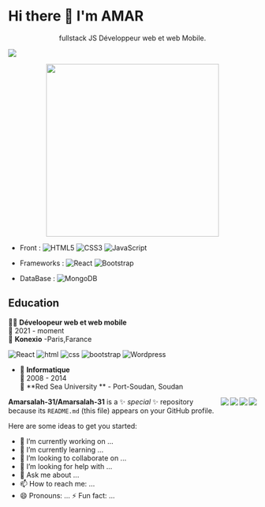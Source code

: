 <h1>
  Hi there 👋 I'm AMAR 
</h1>
<p align='center'>
 fullstack JS Développeur web et web Mobile.
</p>
<a href="https://www.linkedin.com/in/amar-alragle619/">
    <img src="https://img.shields.io/badge/linkedin-%230077B5.svg?&style=for-the-badge&logo=linkedin&logoColor=white" />
  </a> 

</p>
<p align='center'>
  <a href="#"><img src="https://github-readme-stats.vercel.app/api?username=Amarsalah-31&show_icons=true&count_private=true&theme=dark" width="350"></a>
</p>
<p align='center'>

  
- Front :
  ![HTML5](https://img.shields.io/badge/html5-%23E34F26.svg?style=for-the-badge&logo=html5&logoColor=white)
  ![CSS3](https://img.shields.io/badge/css3-%231572B6.svg?style=for-the-badge&logo=css3&logoColor=white)
  ![JavaScript](https://img.shields.io/badge/javascript-%23323330.svg?style=for-the-badge&logo=javascript&logoColor=%23F7DF1E)

- Frameworks :
  ![React](https://img.shields.io/badge/react-%2320232a.svg?style=for-the-badge&logo=react&logoColor=%2361DAFB) 
  ![Bootstrap](https://img.shields.io/badge/bootstrap-%23563D7C.svg?style=for-the-badge&logo=bootstrap&logoColor=white)
  

- DataBase :
  ![MongoDB](https://img.shields.io/badge/MongoDB-47A248.svg?&style=for-the-badge&logo=MongoDB&logoColor=white)
</p>


## Education
 👨‍💻 **Déveloopeur web et web mobile**\
📆 2021 - moment\
📍 **Konexio** -Paris,Farance

![React](https://img.shields.io/badge/react-%2320232a.svg?style=for-the-badge&logo=react&logoColor=%2361DAFB)
![html](https://img.shields.io/badge/html5-E34F26?logo=html5&logoColor=white)
![css](https://img.shields.io/badge/css3-1572B6?logo=css3&logoColor=whit)
![bootstrap](https://img.shields.io/badge/bootstrap-563D7C?logo=bootstrap&logoColor=white)
![Wordpress](https://img.shields.io/badge/WordPress-563D7C?logo=WordPress&logoColor=white)

- 📖 **Informatique**\
📆 2008 - 2014\
📍 **Red Sea University ** - Port-Soudan, Soudan

<img align="right" src="https://img.shields.io/badge/Windows-0078D6?logo=windows&logoColor=white" />
<img align="right" src="https://img.shields.io/badge/Microsoft%20Excel-217346?logo=microsoft-excel&logoColor=white" />
<img align="right" src="https://img.shields.io/badge/Microsoft%20Office-D83B01?logo=microsoft-office&logoColor=white" />
<img align="right" src="https://img.shields.io/badge/SAP-0FAAFF?logo=sap&logoColor=white" />



**Amarsalah-31/Amarsalah-31** is a ✨ _special_ ✨ repository because its `README.md` (this file) appears on your GitHub profile.

Here are some ideas to get you started:

- 🔭 I’m currently working on ...
- 🌱 I’m currently learning ...
- 👯 I’m looking to collaborate on ...
- 🤔 I’m looking for help with ...
- 💬 Ask me about ...
- 📫 How to reach me: ...
- 😄 Pronouns: ...
 ⚡ Fun fact: ...


